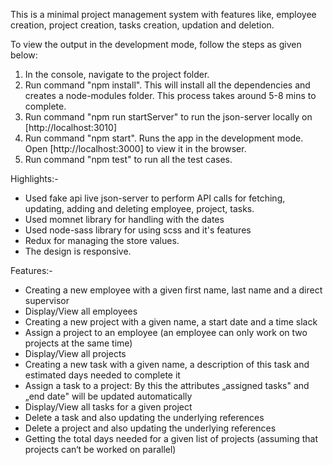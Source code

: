 This is a minimal project management system with features like, employee creation, project creation, tasks creation, updation and deletion.

To view the output in the development mode, follow the steps as given below:
1) In the console, navigate to the project folder.
2) Run command "npm install". This will install all the dependencies and creates a node-modules folder.
   This process takes around 5-8 mins to complete.
3) Run command "npm run startServer" to run the json-server locally on [http://localhost:3010]
4) Run command "npm start". Runs the app in the development mode.
   Open [http://localhost:3000] to view it in the browser.
5) Run command "npm test" to run all the test cases.

Highlights:-
- Used fake api live json-server to perform API calls for fetching, updating, adding and deleting employee, project, tasks.
- Used momnet library for handling with the dates
- Used node-sass library for using scss and it's features
- Redux for managing the store values.
- The design is responsive.


Features:-
- Creating a new employee with a given first name, last name and a direct supervisor
- Display/View all employees
- Creating a new project with a given name, a start date and a time slack
- Assign a project to an employee (an employee can only work on two projects at the same time)
- Display/View all projects
- Creating a new task with a given name, a description of this task and estimated days needed to
complete it
- Assign a task to a project: By this the attributes „assigned tasks" and „end date" will be updated
automatically
- Display/View all tasks for a given project
- Delete a task and also updating the underlying references
- Delete a project and also updating the underlying references
- Getting the total days needed for a given list of projects (assuming that projects can‘t be worked on
parallel)